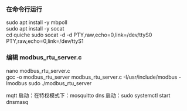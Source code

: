 ### 在命令行运行

sudo apt install -y mbpoll  
sudo apt install -y socat  
cd quiche
sudo socat -d -d PTY,raw,echo=0,link=/dev/ttyS0 PTY,raw,echo=0,link=/dev/ttyS1

### 编辑 modbus_rtu_server.c

nano modbus_rtu_server.c  
gcc -o modbus_rtu_server modbus_rtu_server.c -I/usr/include/modbus -lmodbus
sudo ./modbus_rtu_server

mqtt 启动：在特权模式下：mosquitto
dns 启动：sudo systemctl start dnsmasq
